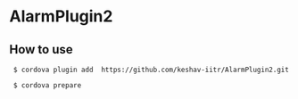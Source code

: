 AlarmPlugin2
============

How to use
------------------

     $ cordova plugin add  https://github.com/keshav-iitr/AlarmPlugin2.git

     $ cordova prepare
